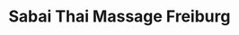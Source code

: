---
title: "Sabai Thai Massage Freiburg"
url: /freiburg-im-breisgau/sabai-thai-massage-freiburg/
shop: Massage
---
